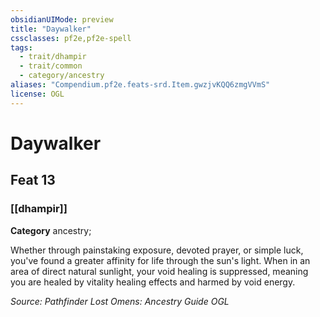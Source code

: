 ```yaml
---
obsidianUIMode: preview
title: "Daywalker"
cssclasses: pf2e,pf2e-spell
tags:
  - trait/dhampir
  - trait/common
  - category/ancestry
aliases: "Compendium.pf2e.feats-srd.Item.gwzjvKQQ6zmgVVmS"
license: OGL
---
```

# Daywalker
## Feat 13
### [[dhampir]]

**Category** ancestry; 




Whether through painstaking exposure, devoted prayer, or simple luck, you've found a greater affinity for life through the sun's light. When in an area of direct natural sunlight, your void healing is suppressed, meaning you are healed by vitality healing effects and harmed by void energy.

*Source: Pathfinder Lost Omens: Ancestry Guide*
*OGL*